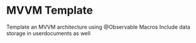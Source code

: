 #  MVVM Template
Template an MVVM architecture using @Observable Macros
Include data storage in userdocuments as well

